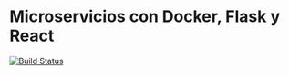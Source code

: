 # Microservicios con Docker, Flask y React

[![Build Status](https://travis-ci.org/abelthf/testdriven-app.svg?branch=master)](https://travis-ci.org/YOUR_GITHUB_USERNAME/testdriven-app)
